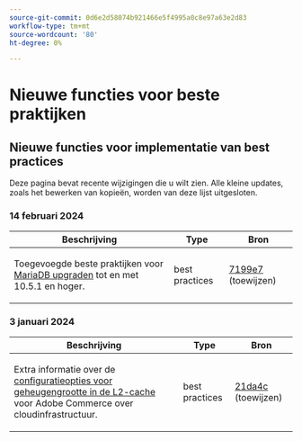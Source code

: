 ```yaml
---
source-git-commit: 0d6e2d58074b921466e5f4995a0c8e97a63e2d83
workflow-type: tm+mt
source-wordcount: '80'
ht-degree: 0%

---
```

# Nieuwe functies voor beste praktijken

## Nieuwe functies voor implementatie van best practices

Deze pagina bevat recente wijzigingen die u wilt zien. Alle kleine updates, zoals het bewerken van kopieën, worden van deze lijst uitgesloten.

### 14 februari 2024

<table style="table-layout:auto;">
  <thead>
    <tr>
      <th>Beschrijving</th>
      <th>Type</th>
      <th>Bron</th>
    </tr>
  </thead>
  <tbody>
    <tr>
      <td><p>Toegevoegde beste praktijken voor <a href="https://experienceleague.adobe.com/docs/commerce-operations/implementation-playbook/best-practices/maintenance/mariadb-upgrade.html">MariaDB upgraden</a> tot en met 10.5.1 en hoger.</p>
</td>
      <td>best practices</td>
      <td><a href="https://github.com/AdobeDocs/commerce-operations.en/commit/7199e74f82cef6dd682f5e240ee2b6fc56da18c8">7199e7</a> (toewijzen)</td>
    </tr>
  </tbody>
</table><!-- date_group -->

### 3 januari 2024

<table style="table-layout:auto;">
  <thead>
    <tr>
      <th>Beschrijving</th>
      <th>Type</th>
      <th>Bron</th>
    </tr>
  </thead>
  <tbody>
    <tr>
      <td><p>Extra informatie over de <a href="https://experienceleague.adobe.com/docs/commerce-operations/implementation-playbook/best-practices/planning/redis-service-configuration.html">configuratieopties voor geheugengrootte in de L2-cache</a> voor Adobe Commerce over cloudinfrastructuur.</p>
</td>
      <td>best practices</td>
      <td><a href="https://github.com/AdobeDocs/commerce-operations.en/commit/21da4c22744dbb3b27b0dbe184b946788748a52e">21da4c</a> (toewijzen)</td>
    </tr>
  </tbody>
</table><!-- date_group --><!-- month_group --><!-- year_group -->
